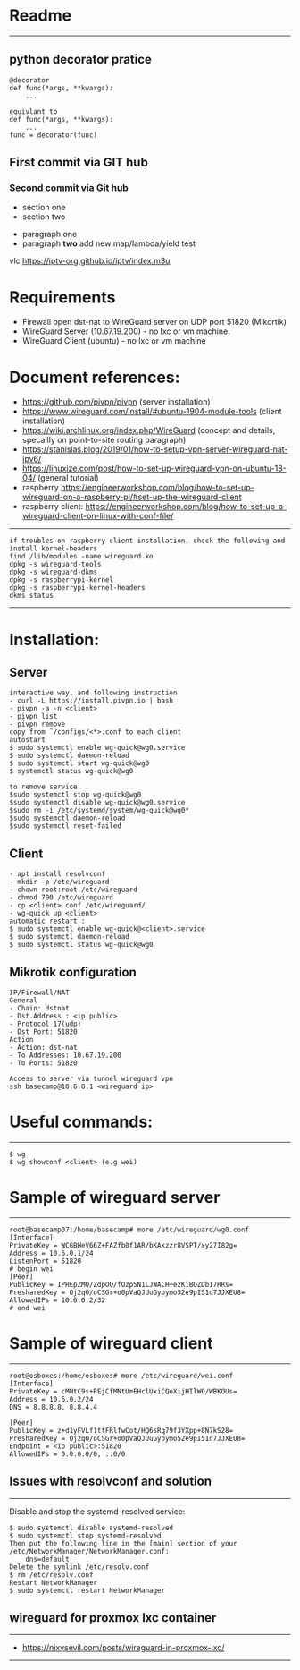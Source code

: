 # Readme
---------------

## python decorator pratice

````
@decorator
def func(*args, **kwargs):
    ...

equivlant to
def func(*args, **kwargs):
    ...
func = decorator(func)    
````

## First commit via GIT hub

### Second commit via Git hub

- section one 
- section two 
* paragraph one
* paragraph **two**
add new map/lambda/yield test

vlc https://iptv-org.github.io/iptv/index.m3u



# Requirements
-  Firewall open dst-nat to WireGuard server on UDP port 51820 (Mikortik)
-  WireGuard Server (10.67.19.200) - no lxc or vm machine.
-  WireGuard Client (ubuntu) - no lxc or vm machine

# Document references:
* https://github.com/pivpn/pivpn (server installation)
* https://www.wireguard.com/install/#ubuntu-1904-module-tools (client installation)
* https://wiki.archlinux.org/index.php/WireGuard (concept and details, specailly on point-to-site routing paragraph)
* https://stanislas.blog/2019/01/how-to-setup-vpn-server-wireguard-nat-ipv6/ 
* https://linuxize.com/post/how-to-set-up-wireguard-vpn-on-ubuntu-18-04/ (general tutorial)
* raspberry https://engineerworkshop.com/blog/how-to-set-up-wireguard-on-a-raspberry-pi/#set-up-the-wireguard-client 
* raspberry client: https://engineerworkshop.com/blog/how-to-set-up-a-wireguard-client-on-linux-with-conf-file/ 
------------------------
````
if troubles on raspberry client installation, check the following and install kernel-headers
find /lib/modules -name wireguard.ko
dpkg -s wireguard-tools
dpkg -s wireguard-dkms
dpkg -s raspberrypi-kernel
dpkg -s raspberrypi-kernel-headers
dkms status
````
------------------------

# Installation:
## Server
    interactive way, and following instruction
    - curl -L https://install.pivpn.io | bash
    - pivpn -a -n <client>
    - pivpn list 
    - pivpn remove
    copy from ˜/configs/<*>.conf to each client
    autostart
    $ sudo systemctl enable wg-quick@wg0.service
    $ sudo systemctl daemon-reload 
    $ sudo systemctl start wg-quick@wg0
    $ systemctl status wg-quick@wg0

    to remove service
    $sudo systemctl stop wg-quick@wg0
    $sudo systemctl disable wg-quick@wg0.service
    $sudo rm -i /etc/systemd/system/wg-quick@wg0*
    $sudo systemctl daemon-reload
    $sudo systemctl reset-failed


## Client
    - apt install resolvconf
    - mkdir -p /etc/wireguard
    - chown root:root /etc/wireguard
    - chmod 700 /etc/wireguard
    - cp <client>.conf /etc/wireguard/
    - wg-quick up <client>
    automatic restart :
    $ sudo systemctl enable wg-quick@<client>.service
    $ sudo systemctl daemon-reload
    $ sudo systemctl status wg-quick@wg0


## Mikrotik configuration
    IP/Firewall/NAT
    General
    - Chain: dstnat
    - Dst.Address : <ip public>
    - Protocol 17(udp)
    - Dst Port: 51820
    Action
    - Action: dst-nat
    - To Addresses: 10.67.19.200
    - To Ports: 51820

    Access to server via tunnel wireguard vpn
    ssh basecamp@10.6.0.1 <wireguard ip>

# Useful commands:
----------------
````
$ wg 
$ wg showconf <client> (e.g wei)
````

# Sample of wireguard server
--------------------------
````
root@basecamp07:/home/basecamp# more /etc/wireguard/wg0.conf 
[Interface]
PrivateKey = WC6BHeV66Z+FAZfb0f1AR/bKAkzzr8VSPT/xy27I82g=
Address = 10.6.0.1/24
ListenPort = 51820
# begin wei
[Peer]
PublicKey = IPHEpZMQ/ZdpOQ/fOzpSN1LJWACH+ezKiBOZDbI7RRs=
PresharedKey = Oj2qO/oCSGr+o0pVaQJUuGypymo52e9pI51d7JJXEU8=
AllowedIPs = 10.6.0.2/32
# end wei
````

# Sample of wireguard client
--------------------------
````
root@osboxes:/home/osboxes# more /etc/wireguard/wei.conf 
[Interface]
PrivateKey = cMHtC9s+REjCfMNtUmEHclUxiCQoXijHIlW0/WBKOUs=
Address = 10.6.0.2/24
DNS = 8.8.8.8, 8.8.4.4

[Peer]
PublicKey = z+d1yFVLf1ttFRlfwCot/HQ6sRq79f3YXpp+8N7kS28=
PresharedKey = Oj2qO/oCSGr+o0pVaQJUuGypymo52e9pI51d7JJXEU8=
Endpoint = <ip public>:51820
AllowedIPs = 0.0.0.0/0, ::0/0
````

## Issues with resolvconf and solution
-----------------------------------
Disable and stop the systemd-resolved service:
````
$ sudo systemctl disable systemd-resolved
$ sudo systemctl stop systemd-resolved
Then put the following line in the [main] section of your /etc/NetworkManager/NetworkManager.conf:
    dns=default
Delete the symlink /etc/resolv.conf
$ rm /etc/resolv.conf
Restart NetworkManager
$ sudo systemctl restart NetworkManager

````

## wireguard for proxmox lxc container
-----------------------------------
- https://nixvsevil.com/posts/wireguard-in-proxmox-lxc/
-----------------------------------

          
